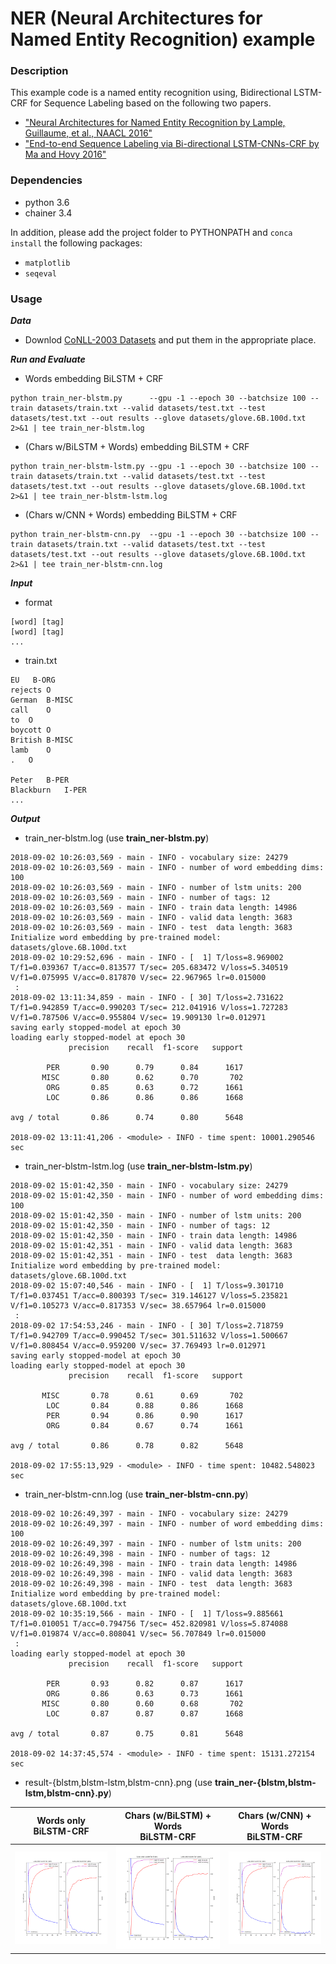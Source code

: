 # NER (Neural Architectures for Named Entity Recognition) example

### Description

This example code is a named entity recognition using, Bidirectional LSTM-CRF for Sequence Labeling based on the following two papers.
- ["Neural Architectures for Named Entity Recognition by Lample, Guillaume, et al., NAACL 2016"](https://arxiv.org/abs/1603.01360)
- ["End-to-end Sequence Labeling via Bi-directional LSTM-CNNs-CRF by Ma and Hovy 2016"](https://arxiv.org/abs/1603.01354)

### Dependencies
- python 3.6
- chainer 3.4

In addition, please add the project folder to PYTHONPATH and `conca install` the following packages:
- `matplotlib`
- `seqeval`

### Usage ###

***Data***

  - Downlod [CoNLL-2003 Datasets](https://www.clips.uantwerpen.be/conll2003/ner/) and put them in the appropriate place.

***Run and Evaluate***

- Words embedding BiLSTM + CRF

```
python train_ner-blstm.py      --gpu -1 --epoch 30 --batchsize 100 --train datasets/train.txt --valid datasets/test.txt --test datasets/test.txt --out results --glove datasets/glove.6B.100d.txt 2>&1 | tee train_ner-blstm.log     
```

- (Chars w/BiLSTM + Words) embedding BiLSTM + CRF
```
python train_ner-blstm-lstm.py --gpu -1 --epoch 30 --batchsize 100 --train datasets/train.txt --valid datasets/test.txt --test datasets/test.txt --out results --glove datasets/glove.6B.100d.txt 2>&1 | tee train_ner-blstm-lstm.log
```

- (Chars w/CNN + Words) embedding BiLSTM + CRF
```
python train_ner-blstm-cnn.py  --gpu -1 --epoch 30 --batchsize 100 --train datasets/train.txt --valid datasets/test.txt --test datasets/test.txt --out results --glove datasets/glove.6B.100d.txt 2>&1 | tee train_ner-blstm-cnn.log 
```

***Input***

- format
```
[word] [tag]
[word] [tag]
...
```

- train.txt
```
EU   B-ORG
rejects O
German  B-MISC
call    O
to  O
boycott O
British B-MISC
lamb    O
.   O

Peter   B-PER
Blackburn   I-PER
...
```


***Output***

- train_ner-blstm.log (use **train_ner-blstm.py**)
```
2018-09-02 10:26:03,569 - main - INFO - vocabulary size: 24279
2018-09-02 10:26:03,569 - main - INFO - number of word embedding dims: 100
2018-09-02 10:26:03,569 - main - INFO - number of lstm units: 200
2018-09-02 10:26:03,569 - main - INFO - number of tags: 12
2018-09-02 10:26:03,569 - main - INFO - train data length: 14986
2018-09-02 10:26:03,569 - main - INFO - valid data length: 3683
2018-09-02 10:26:03,569 - main - INFO - test  data length: 3683
Initialize word embedding by pre-trained model: datasets/glove.6B.100d.txt
2018-09-02 10:29:52,696 - main - INFO - [  1] T/loss=8.969002 T/f1=0.039367 T/acc=0.813577 T/sec= 205.683472 V/loss=5.340519 V/f1=0.075995 V/acc=0.817870 V/sec= 22.967965 lr=0.015000
 :
2018-09-02 13:11:34,859 - main - INFO - [ 30] T/loss=2.731622 T/f1=0.942859 T/acc=0.990203 T/sec= 212.041916 V/loss=1.727283 V/f1=0.787506 V/acc=0.955804 V/sec= 19.909130 lr=0.012971
saving early stopped-model at epoch 30
loading early stopped-model at epoch 30
             precision    recall  f1-score   support

        PER       0.90      0.79      0.84      1617
       MISC       0.80      0.62      0.70       702
        ORG       0.85      0.63      0.72      1661
        LOC       0.86      0.86      0.86      1668

avg / total       0.86      0.74      0.80      5648

2018-09-02 13:11:41,206 - <module> - INFO - time spent: 10001.290546 sec
```

- train_ner-blstm-lstm.log (use **train_ner-blstm-lstm.py**)
```
2018-09-02 15:01:42,350 - main - INFO - vocabulary size: 24279
2018-09-02 15:01:42,350 - main - INFO - number of word embedding dims: 100
2018-09-02 15:01:42,350 - main - INFO - number of lstm units: 200
2018-09-02 15:01:42,350 - main - INFO - number of tags: 12
2018-09-02 15:01:42,350 - main - INFO - train data length: 14986
2018-09-02 15:01:42,351 - main - INFO - valid data length: 3683
2018-09-02 15:01:42,351 - main - INFO - test  data length: 3683
Initialize word embedding by pre-trained model: datasets/glove.6B.100d.txt
2018-09-02 15:07:40,546 - main - INFO - [  1] T/loss=9.301710 T/f1=0.037451 T/acc=0.800393 T/sec= 319.146127 V/loss=5.235821 V/f1=0.105273 V/acc=0.817353 V/sec= 38.657964 lr=0.015000
 :
2018-09-02 17:54:53,246 - main - INFO - [ 30] T/loss=2.718759 T/f1=0.942709 T/acc=0.990452 T/sec= 301.511632 V/loss=1.500667 V/f1=0.808454 V/acc=0.959200 V/sec= 37.769493 lr=0.012971
saving early stopped-model at epoch 30
loading early stopped-model at epoch 30
             precision    recall  f1-score   support

       MISC       0.78      0.61      0.69       702
        LOC       0.84      0.88      0.86      1668
        PER       0.94      0.86      0.90      1617
        ORG       0.84      0.67      0.74      1661

avg / total       0.86      0.78      0.82      5648

2018-09-02 17:55:13,929 - <module> - INFO - time spent: 10482.548023 sec

```

- train_ner-blstm-cnn.log (use **train_ner-blstm-cnn.py**)
```
2018-09-02 10:26:49,397 - main - INFO - vocabulary size: 24279
2018-09-02 10:26:49,397 - main - INFO - number of word embedding dims: 100
2018-09-02 10:26:49,397 - main - INFO - number of lstm units: 200
2018-09-02 10:26:49,398 - main - INFO - number of tags: 12
2018-09-02 10:26:49,398 - main - INFO - train data length: 14986
2018-09-02 10:26:49,398 - main - INFO - valid data length: 3683
2018-09-02 10:26:49,398 - main - INFO - test  data length: 3683
Initialize word embedding by pre-trained model: datasets/glove.6B.100d.txt
2018-09-02 10:35:19,566 - main - INFO - [  1] T/loss=9.885661 T/f1=0.010051 T/acc=0.794756 T/sec= 452.820981 V/loss=5.874088 V/f1=0.019874 V/acc=0.808041 V/sec= 56.707849 lr=0.015000
 :
loading early stopped-model at epoch 30
             precision    recall  f1-score   support

        PER       0.93      0.82      0.87      1617
        ORG       0.86      0.63      0.73      1661
       MISC       0.80      0.60      0.68       702
        LOC       0.87      0.87      0.87      1668

avg / total       0.87      0.75      0.81      5648

2018-09-02 14:37:45,574 - <module> - INFO - time spent: 15131.272154 sec
```

- result-{blstm,blstm-lstm,blstm-cnn}.png (use **train_ner-{blstm,blstm-lstm,blstm-cnn}.py**)

|Words only<br>BiLSTM-CRF|Chars (w/BiLSTM) + Words<br>BiLSTM-CRF|Chars (w/CNN) + Words<br>BiLSTM-CRF|
|---|---|---|
|![blstm](results/result-blstm.png "blstm")|![blstm-lstm](results/result-blstm-lstm.png "blstm-lstm")|![blstm-cnn](results/result-blstm-cnn.png "blstm-cnn")|
